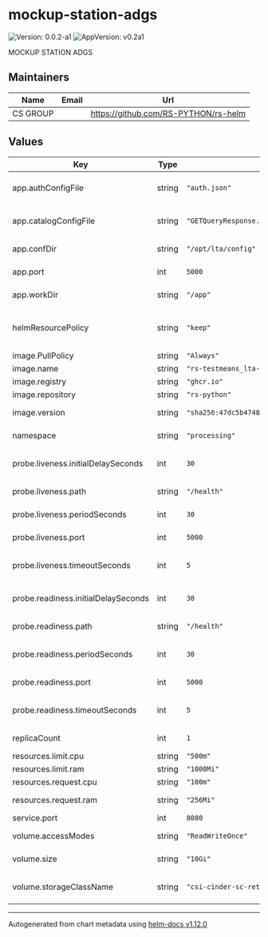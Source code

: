 # mockup-station-adgs

![Version: 0.0.2-a1](https://img.shields.io/badge/Version-0.0.2--a1-informational?style=flat-square) ![AppVersion: v0.2a1](https://img.shields.io/badge/AppVersion-v0.2a1-informational?style=flat-square)

MOCKUP STATION ADGS

## Maintainers

| Name | Email | Url |
| ---- | ------ | --- |
| CS GROUP |  | <https://github.com/RS-PYTHON/rs-helm> |

## Values

| Key | Type | Default                                                                     | Description |
|-----|------|-----------------------------------------------------------------------------|-------------|
| app.authConfigFile | string | `"auth.json"`                                                               | Auth configuration file for the application |
| app.catalogConfigFile | string | `"GETQueryResponse.json"`                                                   | catalog configuration file for the application |
| app.confDir | string | `"/opt/lta/config"`                                                         | Config directory for the application |
| app.port | int | `5000`                                                                      | Port for the application |
| app.workDir | string | `"/app"`                                                                    | Working directory for the application |
| helmResourcePolicy | string | `"keep"`                                                                    | Keep the ressources for PVC and ConfigMap. Default is to keep. |
| image.PullPolicy | string | `"Always"`                                                                  | Image pull policy |
| image.name | string | `"rs-testmeans_lta-station-mock"`                                           | Image name |
| image.registry | string | `"ghcr.io"`                                                                 | Image registry |
| image.repository | string | `"rs-python"`                                                               | Image repository |
| image.version | string | `"sha256:47dc5b474865644e0f577008e21b498ddb4ed5143faabf15df238f1da5dcc3b4"` | Image version, can be a tag or a digest |
| namespace | string | `"processing"`                                                              | Namespace for the deployment |
| probe.liveness.initialDelaySeconds | int | `30`                                                                        | InitialDelaySeconds for the liveness probe |
| probe.liveness.path | string | `"/health"`                                                                 | Path for the liveness probe |
| probe.liveness.periodSeconds | int | `30`                                                                        | periodSeconds for the liveness probe |
| probe.liveness.port | int | `5000`                                                                      | Port for the liveness probe |
| probe.liveness.timeoutSeconds | int | `5`                                                                         | timeoutSeconds for the liveness probe |
| probe.readiness.initialDelaySeconds | int | `30`                                                                        | InitialDelaySeconds for the readiness probe |
| probe.readiness.path | string | `"/health"`                                                                 | Path for the readiness probe |
| probe.readiness.periodSeconds | int | `30`                                                                        | periodSeconds for the readiness probe |
| probe.readiness.port | int | `5000`                                                                      | Port for the readiness probe |
| probe.readiness.timeoutSeconds | int | `5`                                                                         | timeoutSeconds for the readiness probe |
| replicaCount | int | `1`                                                                         | Number of replicas for the deployment |
| resources.limit.cpu | string | `"500m"`                                                                    | Pod CPU limit |
| resources.limit.ram | string | `"1000Mi"`                                                                  | Pod memory limit |
| resources.request.cpu | string | `"100m"`                                                                    | Pod CPU request |
| resources.request.ram | string | `"256Mi"`                                                                   | Pod memory request |
| service.port | int | `8080`                                                                      | Port for the service |
| volume.accessModes | string | `"ReadWriteOnce"`                                                           | AccessMode of the database volume |
| volume.size | string | `"10Gi"`                                                                    | Size of the database volume |
| volume.storageClassName | string | `"csi-cinder-sc-retain"`                                                    | StorageClass of the database volume |

----------------------------------------------
Autogenerated from chart metadata using [helm-docs v1.12.0](https://github.com/norwoodj/helm-docs/releases/v1.12.0)
